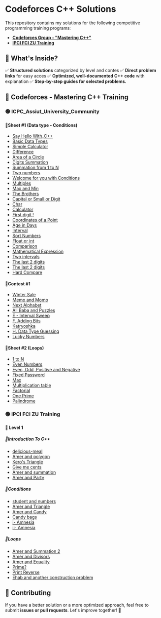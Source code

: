 # Codeforces C++ Solutions

This repository contains my solutions for the following competitive programming training programs:
- **[Codeforces Group - "Mastering C++"](https://codeforces.com/group/MWSDmqGsZm/contests)**
- **[IPCI FCI ZU Training](https://trello.com/b/RrXeJuOU/ipci-fci-zu-training)**


## 📌 What's Inside?
✅ **Structured solutions** categorized by level and contes 
✅ **Direct problem links** for easy acces 
✅ **Optimized, well-documented C++ code** with explanation 
✅ **Step-by-step guides for selected problems.**  


## 🎯 Codeforces - Mastering C++ Training
### 🟢 ICPC_Assiut_University_Community
#### 🔹Sheet #1 (Data type - Conditions)
* [Say Hello With_C++](https://codeforces.com/group/MWSDmqGsZm/contest/219158/problem/A)
* [Basic Data Types](https://codeforces.com/group/MWSDmqGsZm/contest/219158/problem/B)
* [Simple Calculator](https://codeforces.com/group/MWSDmqGsZm/contest/219158/problem/C) 
* [Difference](https://codeforces.com/group/MWSDmqGsZm/contest/219158/problem/D)
* [Area of a Circle](https://codeforces.com/group/MWSDmqGsZm/contest/219158/problem/E)
* [Digits Summation](https://codeforces.com/group/MWSDmqGsZm/contest/219158/problem/F)
* [Summation from 1 to N](https://codeforces.com/group/MWSDmqGsZm/contest/219158/problem/G)
* [Two numbers](https://codeforces.com/group/MWSDmqGsZm/contest/219158/problem/H)
* [Welcome for you with Conditions](https://codeforces.com/group/MWSDmqGsZm/contest/219158/problem/I)
* [Multiples](https://codeforces.com/group/MWSDmqGsZm/contest/219158/problem/J)
* [Max and Min](https://codeforces.com/group/MWSDmqGsZm/contest/219158/problem/K)
* [The Brothers](https://codeforces.com/group/MWSDmqGsZm/contest/219158/problem/L)
* [Capital or Small or Digit](https://codeforces.com/group/MWSDmqGsZm/contest/219158/problem/M)
* [Char](https://codeforces.com/group/MWSDmqGsZm/contest/219158/problem/N)
* [Calculator](https://codeforces.com/group/MWSDmqGsZm/contest/219158/problem/O)
* [First digit !](https://codeforces.com/group/MWSDmqGsZm/contest/219158/problem/P)
* [Coordinates of a Point](https://codeforces.com/group/MWSDmqGsZm/contest/219158/problem/Q)
* [Age in Days](https://codeforces.com/group/MWSDmqGsZm/contest/219158/problem/R)
* [Interval](https://codeforces.com/group/MWSDmqGsZm/contest/219158/problem/S)
* [Sort Numbers](https://codeforces.com/group/MWSDmqGsZm/contest/219158/problem/T)
* [Float or int](https://codeforces.com/group/MWSDmqGsZm/contest/219158/problem/U)
* [Comparison](https://codeforces.com/group/MWSDmqGsZm/contest/219158/problem/V)
* [Mathematical Expression](https://codeforces.com/group/MWSDmqGsZm/contest/219158/problem/W)
* [Two intervals](https://codeforces.com/group/MWSDmqGsZm/contest/219158/problem/X)
* [The last 2 digits](https://codeforces.com/group/MWSDmqGsZm/contest/219158/problem/Y)
* [The last 2 digits](https://codeforces.com/group/MWSDmqGsZm/contest/219158/problem/Y)
* [Hard Compare](https://codeforces.com/group/MWSDmqGsZm/contest/219158/problem/Z)

#### 🔹Contest #1
* [Winter Sale](https://codeforces.com/group/MWSDmqGsZm/contest/326175/problem/A)
* [Memo and Momo](https://codeforces.com/group/MWSDmqGsZm/contest/326175/problem/B)
* [Next Alphabet](https://codeforces.com/group/MWSDmqGsZm/contest/326175/problem/C)
* [Ali Baba and Puzzles](https://codeforces.com/group/MWSDmqGsZm/contest/326175/problem/D)
* [E - Interval Sweep](https://codeforces.com/group/MWSDmqGsZm/contest/326175/problem/E)
* [F. Adding Bits](https://codeforces.com/group/MWSDmqGsZm/contest/326175/problem/F)
* [Katryoshka](https://codeforces.com/group/MWSDmqGsZm/contest/326175/problem/G)
* [H. Data Type Guessing](https://codeforces.com/group/MWSDmqGsZm/contest/326175/problem/H)
* [Lucky Numbers](https://codeforces.com/group/MWSDmqGsZm/contest/326175/problem/I)

#### 🔹Sheet #2 (Loops)
* [1 to N](https://codeforces.com/group/MWSDmqGsZm/contest/219432/problem/A)
* [Even Numbers](https://codeforces.com/group/MWSDmqGsZm/contest/219432/problem/B)
* [Even, Odd, Positive and Negative](https://codeforces.com/group/MWSDmqGsZm/contest/219432/problem/C)
* [Fixed Password](https://codeforces.com/group/MWSDmqGsZm/contest/219432/problem/D)
* [Max](https://codeforces.com/group/MWSDmqGsZm/contest/219432/problem/E)
* [Multiplication table](https://codeforces.com/group/MWSDmqGsZm/contest/219432/problem/F)
* [Factorial](https://codeforces.com/group/MWSDmqGsZm/contest/219432/problem/G)
* [One Prime](https://codeforces.com/group/MWSDmqGsZm/contest/219432/problem/H)
* [Palindrome](https://codeforces.com/group/MWSDmqGsZm/contest/219432/problem/I)



### 🟢 IPCI FCI ZU Training
#### 🔵 Level 1
##### 🔹Introduction To C++
* [delicious-meal](https://codeforces.com/group/zu3FIvIAXh/contest/233324/problem/A)
* [Amer and polygon](https://codeforces.com/group/zu3FIvIAXh/contest/233324/problem/B)
* [Kero's Triangle](https://codeforces.com/group/zu3FIvIAXh/contest/233324/problem/D)
* [Give me cents](https://codeforces.com/group/zu3FIvIAXh/contest/233324/problem/E)
* [Amer and summation](https://codeforces.com/group/zu3FIvIAXh/contest/233324/problem/F)
* [Amer and Party](https://codeforces.com/group/zu3FIvIAXh/contest/233324/problem/G)

##### 🔹Conditions
* [student and numbers](https://codeforces.com/group/zu3FIvIAXh/contest/233723/problem/A)
* [Amer and Triangle](https://codeforces.com/group/zu3FIvIAXh/contest/233723/problem/B)
* [Amer and Candy](https://codeforces.com/group/zu3FIvIAXh/contest/233723/problem/C)
* [Candy bags](https://codeforces.com/group/zu3FIvIAXh/contest/233723/problem/D)
* [i- Amnesia](https://codeforces.com/group/zu3FIvIAXh/contest/233723/problem/E)
* [ii- Amnesia](https://codeforces.com/group/zu3FIvIAXh/contest/233723/problem/F)

##### 🔹Loops
* [Amer and Summation 2](https://codeforces.com/group/zu3FIvIAXh/contest/234221/problem/A)
* [Amer and Divisors](https://codeforces.com/group/zu3FIvIAXh/contest/234221/problem/B)
* [Amer and Equality](https://codeforces.com/group/zu3FIvIAXh/contest/234221/problem/C)
* [Prime?](https://codeforces.com/group/zu3FIvIAXh/contest/234221/problem/D)
* [Print Reverse](https://codeforces.com/group/zu3FIvIAXh/contest/234221/problem/E)
* [Ehab and another construction problem](https://codeforces.com/group/zu3FIvIAXh/contest/234221/problem/F)


## 🤝 Contributing
If you have a better solution or a more optimized approach, feel free to submit **issues or pull requests**. Let's improve together! 🚀  
